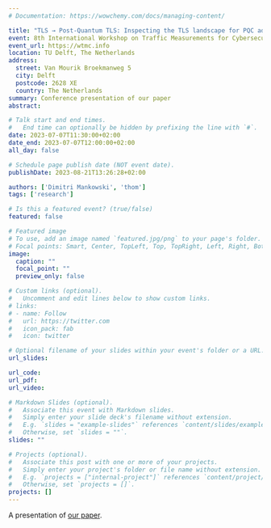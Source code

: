 ```yaml
---
# Documentation: https://wowchemy.com/docs/managing-content/

title: "TLS → Post-Quantum TLS: Inspecting the TLS landscape for PQC adoption on Android"
event: 8th International Workshop on Traffic Measurements for Cybersecurity (WTMC 2023) (IEEE EuroS&P 2023 workshop)
event_url: https://wtmc.info
location: TU Delft, The Netherlands
address:
  street: Van Mourik Broekmanweg 5
  city: Delft
  postcode: 2628 XE
  country: The Netherlands
summary: Conference presentation of our paper
abstract:

# Talk start and end times.
#   End time can optionally be hidden by prefixing the line with `#`.
date: 2023-07-07T11:30:00+02:00
date_end: 2023-07-07T12:00:00+02:00
all_day: false

# Schedule page publish date (NOT event date).
publishDate: 2023-08-21T13:26:28+02:00

authors: ['Dimitri Mankowski', 'thom']
tags: ['research']

# Is this a featured event? (true/false)
featured: false

# Featured image
# To use, add an image named `featured.jpg/png` to your page's folder. 
# Focal points: Smart, Center, TopLeft, Top, TopRight, Left, Right, BottomLeft, Bottom, BottomRight.
image:
  caption: ""
  focal_point: ""
  preview_only: false

# Custom links (optional).
#   Uncomment and edit lines below to show custom links.
# links:
# - name: Follow
#   url: https://twitter.com
#   icon_pack: fab
#   icon: twitter

# Optional filename of your slides within your event's folder or a URL.
url_slides:

url_code:
url_pdf:
url_video:

# Markdown Slides (optional).
#   Associate this event with Markdown slides.
#   Simply enter your slide deck's filename without extension.
#   E.g. `slides = "example-slides"` references `content/slides/example-slides.md`.
#   Otherwise, set `slides = ""`.
slides: ""

# Projects (optional).
#   Associate this post with one or more of your projects.
#   Simply enter your project's folder or file name without extension.
#   E.g. `projects = ["internal-project"]` references `content/project/deep-learning/index.md`.
#   Otherwise, set `projects = []`.
projects: []
---
```


A presentation of [our paper](/publication/tls-on-android/).

